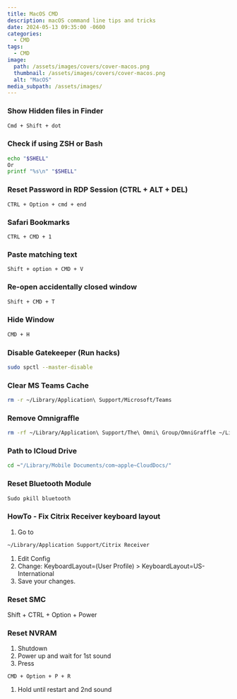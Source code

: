 ```yaml
---
title: MacOS CMD
description: macOS command line tips and tricks
date: 2024-05-13 09:35:00 -0600
categories:
  - CMD
tags:
  - CMD
image:
  path: /assets/images/covers/cover-macos.png
  thumbnail: /assets/images/covers/cover-macos.png
  alt: "MacOS"
media_subpath: /assets/images/
---
```


### Show Hidden files in Finder

```bash
Cmd + Shift + dot
```

### Check if using ZSH or Bash

```bash
echo "$SHELL"
Or
printf "%s\n" "$SHELL"
```

### Reset Password in RDP Session (CTRL + ALT + DEL)

```
CTRL + Option + cmd + end
```

### Safari Bookmarks

```
CTRL + CMD + 1
```

### Paste matching text

```
Shift + option + CMD + V 
```

### Re-open accidentally closed window

```bash
Shift + CMD + T
```

### Hide Window

```bash
CMD + H
```

### Disable Gatekeeper (Run hacks)

```bash
sudo spctl --master-disable
```

### Clear MS Teams Cache

```bash
rm -r ~/Library/Application\ Support/Microsoft/Teams
```

### Remove Omnigraffle 

```bash
rm -rf ~/Library/Application\ Support/The\ Omni\ Group/OmniGraffle ~/Library/Caches/com.omnigroup.OmniGraffle* ~/Library/Preferences/com.omnigroup.OmniGraffle*.plist ~/Library/Saved\ Application\ State/com.omnigroup.OmniGraffle*.savedState
```

### Path to ICloud Drive

```bash
cd ~"/Library/Mobile Documents/com~apple~CloudDocs/"
```

### Reset Bluetooth Module

```bash
Sudo pkill bluetooth
```

### HowTo - Fix Citrix Receiver keyboard layout

1. Go to

```bash
~/Library/Application Support/Citrix Receiver
```

1. Edit Config
2. Change: KeyboardLayout=(User Profile) > KeyboardLayout=US-International
3. Save your changes.

### Reset SMC

Shift + CTRL + Option + Power

### Reset NVRAM

1. Shutdown
2. Power up and wait for 1st sound
3. Press

```
CMD + Option + P + R
```

1. Hold until restart and 2nd sound
